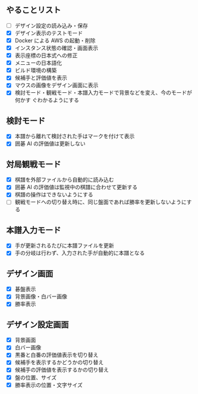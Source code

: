 ## やることリスト

- [ ] デザイン設定の読み込み・保存
- [x] デザイン表示のテストモード
- [x] Docker による AWS の起動・削除
- [x] インスタンス状態の確認・画面表示
- [x] 表示座標の日本式への修正
- [x] メニューの日本語化
- [x] ビルド環境の構築
- [x] 候補手と評価値を表示
- [x] マウスの画像をデザイン画面に表示
- [x] 検討モード・観戦モード・本譜入力モードで背景などを変え、今のモードが何かす
      ぐわかるようにする

## 検討モード

- [x] 本譜から離れて検討された手はマークを付けて表示
- [x] 囲碁 AI の評価値は更新しない

## 対局観戦モード

- [x] 棋譜を外部ファイルから自動的に読み込む
- [x] 囲碁 AI の評価値は監視中の棋譜に合わせて更新する
- [x] 棋譜の操作はできないようにする
- [ ] 観戦モードへの切り替え時に、同じ盤面であれば勝率を更新しないようにする

## 本譜入力モード

- [x] 手が更新されるたびに本譜ファイルを更新
- [x] 手の分岐は行わず、入力された手が自動的に本譜となる

## デザイン画面

- [x] 碁盤表示
- [x] 背景画像・白バー画像
- [x] 勝率表示

## デザイン設定画面

- [x] 背景画面
- [x] 白バー画像
- [x] 黒番と白番の評価値表示を切り替え
- [x] 候補手を表示するかどうかの切り替え
- [x] 候補手の評価値を表示するかの切り替え
- [x] 盤の位置、サイズ
- [x] 勝率表示の位置・文字サイズ
